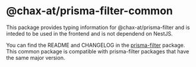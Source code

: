 # @chax-at/prisma-filter-common

This package provides typing information for @chax-at/prisma-filter and is inteded to be used in the frontend
and is not dependend on NestJS.

You can find the README and CHANGELOG in the [prisma-filter](https://github.com/chax-at/prisma-filter) package.
This common package is compatible with prisma-filter packages that have the same major version.
